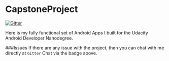 # CapstoneProject

[![Gitter](https://badges.gitter.im/ciscorucinski/CapstoneProject.svg)](https://gitter.im/ciscorucinski/CapstoneProject?utm_source=badge&utm_medium=badge&utm_campaign=pr-badge&utm_content=badge)

Here is my fully functional set of Android Apps I built for the Udacity Android Developer Nanodegree.


###Issues
If there are any issue with the project, then you can chat with me directly at `Gitter` Chat via the badge above.
